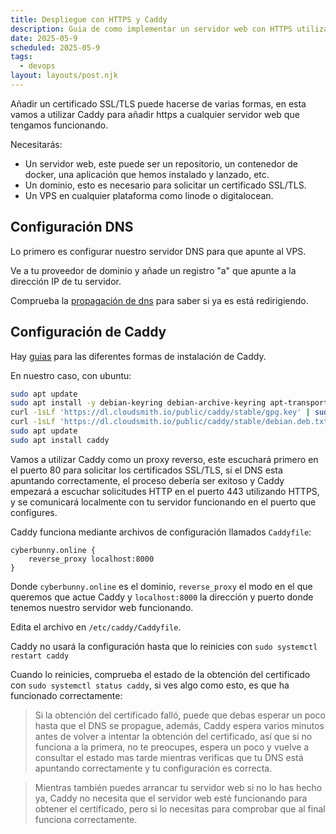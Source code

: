 ```yaml
---
title: Despliegue con HTTPS y Caddy
description: Guia de como implementar un servidor web con HTTPS utilizando Caddy.
date: 2025-05-9
scheduled: 2025-05-9
tags:
  - devops
layout: layouts/post.njk
---
```


Añadir un certificado SSL/TLS puede hacerse de varias formas, en esta vamos a utilizar Caddy para añadir https a cualquier servidor web que tengamos funcionando.

Necesitarás:

- Un servidor web, este puede ser un repositorio, un contenedor de docker, una aplicación que hemos instalado y lanzado, etc.
- Un dominio, esto es necesario para solicitar un certificado SSL/TLS.
- Un VPS en cualquier plataforma como linode o digitalocean.

## Configuración DNS

Lo primero es configurar nuestro servidor DNS para que apunte al VPS.

Ve a tu proveedor de dominio y añade un registro "a" que apunte a la dirección IP de tu servidor.

Comprueba la [propagación de dns](https://dnschecker.org/) para saber si ya es está redirigiendo.

## Configuración de Caddy

Hay [guias](https://caddyserver.com/docs/install) para las diferentes formas de instalación de Caddy.

En nuestro caso, con ubuntu:

```bash
sudo apt update
sudo apt install -y debian-keyring debian-archive-keyring apt-transport-https curl
curl -1sLf 'https://dl.cloudsmith.io/public/caddy/stable/gpg.key' | sudo gpg --dearmor -o /usr/share/keyrings/caddy-stable-archive-keyring.gpg
curl -1sLf 'https://dl.cloudsmith.io/public/caddy/stable/debian.deb.txt' | sudo tee /etc/apt/sources.list.d/caddy-stable.list
sudo apt update
sudo apt install caddy
```

Vamos a utilizar Caddy como un proxy reverso, este escuchará primero en el puerto 80 para solicitar los certificados SSL/TLS, si el DNS esta apuntando correctamente, el proceso debería ser exitoso y Caddy empezará a escuchar solicitudes HTTP en el puerto 443 utilizando HTTPS, y se comunicará localmente con tu servidor funcionando en el puerto que configures.

Caddy funciona mediante archivos de configuración llamados `Caddyfile`:

```
cyberbunny.online {
    reverse_proxy localhost:8000
}
```

Donde `cyberbunny.online` es el dominio, `reverse_proxy` el modo en el que queremos que actue Caddy y `localhost:8000` la dirección y puerto donde tenemos nuestro servidor web funcionando.

Edita el archivo en `/etc/caddy/Caddyfile`.

Caddy no usará la configuración hasta que lo reinicies con `sudo systemctl restart caddy`

Cuando lo reinicies, comprueba el estado de la obtención del certificado con `sudo systemctl status caddy`, si ves algo como esto, es que ha funcionado correctamente:

> Si la obtención del certificado falló, puede que debas esperar un poco hasta que el DNS se propague, además, Caddy espera varios minutos antes de volver a intentar la obtención del certificado, así que si no funciona a la primera, no te preocupes, espera un poco y vuelve a consultar el estado mas tarde mientras verificas que tu DNS está apuntando correctamente y tu configuración es correcta.

> Mientras también puedes arrancar tu servidor web si no lo has hecho ya, Caddy no necesita que el servidor web esté funcionando para obtener el certificado, pero si lo necesitas para comprobar que al final funciona correctamente.

